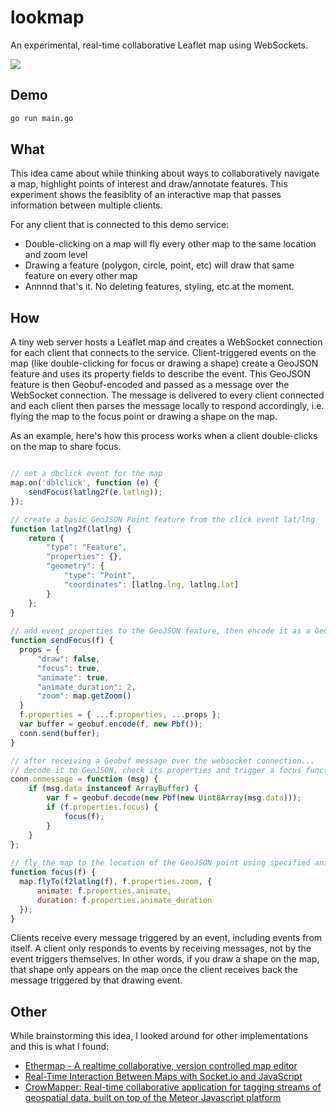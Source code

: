 # lookmap

An experimental, real-time collaborative Leaflet map using WebSockets.

![](images/lookmap.gif)

## Demo

```bash
go run main.go
```

## What

This idea came about while thinking about ways to collaboratively navigate a map, highlight points of interest and draw/annotate features.  This experiment shows the feasiblity of an interactive map that passes information between multiple clients. 

For any client that is connected to this demo service:

* Double-clicking on a map will fly every other map to the same location and zoom level
* Drawing a feature (polygon, circle, point, etc) will draw that same feature on every other map
* Annnnd that's it. No deleting features, styling, etc at the moment.

## How

A tiny web server hosts a Leaflet map and creates a WebSocket connection for each client that connects to the service. Client-triggered events on the map (like double-clicking for focus or drawing a shape) create a GeoJSON feature and uses its property fields to describe the event. This GeoJSON feature is then Geobuf-encoded and passed as a message over the WebSocket connection. The message is delivered to every client connected and each client then parses the message locally to respond accordingly, i.e. flying the map to the focus point or drawing a shape on the map. 

As an example, here's how this process works when a client double-clicks on the map to share focus.

```Javascript

// set a dbclick event for the map
map.on('dblclick', function (e) {
    sendFocus(latlng2f(e.latlng));
});

// create a basic GeoJSON Point feature from the click event lat/lng
function latlng2f(latlng) {
    return {
        "type": "Feature",
        "properties": {},
        "geometry": {
            "type": "Point",
            "coordinates": [latlng.lng, latlng.lat]
        }
    };
}
        
// add event properties to the GeoJSON feature, then encode it as a Geobuf and send over the websocket connection
function sendFocus(f) {
  props = {
      "draw": false,
      "focus": true,
      "animate": true,
      "animate_duration": 2,
      "zoom": map.getZoom()
  }
  f.properties = { ...f.properties, ...props };
  var buffer = geobuf.encode(f, new Pbf());
  conn.send(buffer);
}

// after receiving a Geobuf message over the websocket connection...
// decode it to GeoJSON, check its properties and trigger a focus function
conn.onmessage = function (msg) {
    if (msg.data instanceof ArrayBuffer) {
        var f = geobuf.decode(new Pbf(new Uint8Array(msg.data)));
        if (f.properties.focus) {
            focus(f);
        }
    }
};
            
// fly the map to the location of the GeoJSON point using specified animation properties
function focus(f) {
  map.flyTo(f2latlng(f), f.properties.zoom, {
      animate: f.properties.animate,
      duration: f.properties.animate_duration
  });
}
```

Clients receive every message triggered by an event, including events from itself. A client only responds to events by receiving messages, not by the event triggers themselves. In other words, if you draw a shape on the map, that shape only appears on the map once the client receives back the message triggered by that drawing event. 
        
## Other

While brainstorming this idea, I looked around for other implementations and this is what I found:

* [Ethermap - A realtime collaborative, version controlled map editor](https://github.com/dwilhelm89/Ethermap)
* [Real-Time Interaction Between Maps with Socket.io and JavaScript](https://www.youtube.com/watch?v=Xgoexs3xybU)
* [CrowMapper: Real-time collaborative application for tagging streams of geospatial data, built on top of the Meteor Javascript platform](https://github.com/TurkServer/CrowdMapper)

